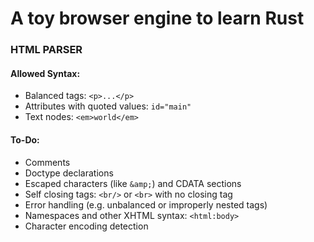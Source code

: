 # A toy browser engine to learn Rust

### HTML PARSER

#### Allowed Syntax:

- Balanced tags: `<p>...</p>`
- Attributes with quoted values: `id="main"`
- Text nodes: `<em>world</em>`

#### To-Do:

- Comments
- Doctype declarations
- Escaped characters (like `&amp;`) and CDATA sections
- Self closing tags: `<br/>` or `<br>` with no closing tag
- Error handling (e.g. unbalanced or improperly nested tags)
- Namespaces and other XHTML syntax: `<html:body>`
- Character encoding detection

